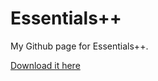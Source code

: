 # Essentials++
My Github page for Essentials++.

[Download it here](https://modrinth.com/mod/Essentials++)
